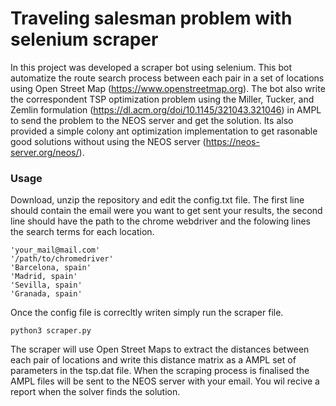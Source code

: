 # Traveling salesman problem with selenium scraper

In this project was developed a scraper bot using selenium. This bot automatize the route search process between each pair in a set of locations using Open Street Map (https://www.openstreetmap.org). The bot also write the correspondent TSP optimization problem using the Miller, Tucker, and Zemlin formulation (https://dl.acm.org/doi/10.1145/321043.321046) in AMPL to send the problem to the NEOS server and get the solution. Its also provided a simple colony ant optimization implementation to get rasonable good solutions without using the NEOS server (https://neos-server.org/neos/).

### Usage


Download, unzip the repository and edit the config.txt file. The first line should contain the email were you want to get sent your results, the second line should have the path to the chrome webdriver and the folowing lines the search terms for each location.

```
'your_mail@mail.com'
'/path/to/chromedriver'
'Barcelona, spain'
'Madrid, spain'
'Sevilla, spain'
'Granada, spain'
```

Once the config file is correcltly writen simply run the scraper file.

```{python}
python3 scraper.py
```

The scraper will use Open Street Maps to extract the distances between each pair of locations and write this distance matrix as a AMPL set of parameters in the tsp.dat file. When the scraping process is finalised the AMPL files will be sent to the NEOS server with your email. You wil recive a report when the solver finds the solution.
